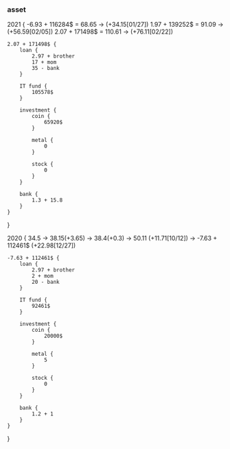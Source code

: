 ### asset

2021 {
    -6.93 + 116284$ = 68.65 -> (+34.15[01/27])
    1.97 + 139252$ = 91.09 -> (+56.59[02/05])
    2.07 + 171498$ = 110.61 -> (+76.11[02/22])

    2.07 + 171498$ {
        loan {
            2.97 + brother
            17 + mom
            35 - bank
        }

        IT fund {
            105578$
        }

        investment {
            coin {
                65920$
            }

            metal {
                0
            }

            stock {
                0
            }
        }

        bank {
            1.3 + 15.8
        }
    }
}

2020 {
    34.5 -> 38.15(+3.65) -> 38.4(+0.3) -> 50.11 (+11.71[10/12]) -> -7.63 + 112461$ (+22.98[12/27])

    -7.63 + 112461$ {
        loan {
            2.97 + brother
            2 + mom
            20 - bank
        }

        IT fund {
            92461$
        }

        investment {
            coin {
                20000$
            }

            metal {
                5
            }

            stock {
                0
            }
        }

        bank {
            1.2 + 1
        }
    }
}
